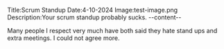 Title:Scrum Standup
Date:4-10-2024
Image:test-image.png
Description:Your scrum standup probably sucks.
--content--

Many people I respect very much have both said they hate stand ups and extra meetings. I could not agree more.
